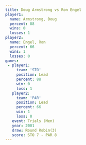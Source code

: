```yaml
---
title: Doug Armstrong vs Ron Engel
player1:               
  name: Armstrong, Doug
  percent: 88          
  wins: 0              
  losses: 1            
player2:               
  name: Engel, Ron     
  percent: 66          
  wins: 1              
  losses: 0            
games:
 - player1:        
     team: 'STO'   
     position: Lead
     percent: 88   
     win: 0        
     loss: 1       
   player2:        
     team: 'PAR'   
     position: Lead
     percent: 66   
     win: 1        
     loss: 0       
   event: Trials (Men) 
   year: 2001          
   draw: Round Robin(3)
   score: STO 7 - PAR 8
---
```

